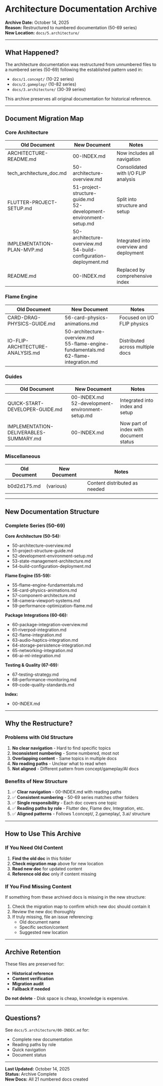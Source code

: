 # Architecture Documentation Archive

**Archive Date:** October 14, 2025  
**Reason:** Restructured to numbered documentation (50-69 series)  
**New Location:** `docs/5.architecture/`

---

## What Happened?

The architecture documentation was restructured from unnumbered files to a numbered series (50-69) following the established pattern used in:
- `docs/1.concept/` (10-22 series)
- `docs/2.gameplay/` (10-82 series)  
- `docs/3.architecture/` (30-39 series)

This archive preserves all original documentation for historical reference.

---

## Document Migration Map

### Core Architecture

| Old Document | New Document | Notes |
|--------------|--------------|-------|
| ARCHITECTURE-README.md | 00-INDEX.md | Now includes all navigation |
| tech_architecture_doc.md | 50-architecture-overview.md | Consolidated with I/O FLIP analysis |
| FLUTTER-PROJECT-SETUP.md | 51-project-structure-guide.md<br>52-development-environment-setup.md | Split into structure and setup |
| IMPLEMENTATION-PLAN-MVP.md | 50-architecture-overview.md<br>54-build-configuration-deployment.md | Integrated into overview and deployment |
| README.md | 00-INDEX.md | Replaced by comprehensive index |

### Flame Engine

| Old Document | New Document | Notes |
|--------------|--------------|-------|
| CARD-DRAG-PHYSICS-GUIDE.md | 56-card-physics-animations.md | Focused on I/O FLIP physics |
| IO-FLIP-ARCHITECTURE-ANALYSIS.md | 50-architecture-overview.md<br>55-flame-engine-fundamentals.md<br>62-flame-integration.md | Distributed across multiple docs |

### Guides

| Old Document | New Document | Notes |
|--------------|--------------|-------|
| QUICK-START-DEVELOPER-GUIDE.md | 00-INDEX.md<br>52-development-environment-setup.md | Integrated into index and setup |
| IMPLEMENTATION-DELIVERABLES-SUMMARY.md | 00-INDEX.md | Now part of index with document status |

### Miscellaneous

| Old Document | New Document | Notes |
|--------------|--------------|-------|
| b0d2d175.md | (various) | Content distributed as needed |

---

## New Documentation Structure

### Complete Series (50-69)

**Core Architecture (50-54):**
- 50-architecture-overview.md
- 51-project-structure-guide.md
- 52-development-environment-setup.md
- 53-state-management-architecture.md
- 54-build-configuration-deployment.md

**Flame Engine (55-59):**
- 55-flame-engine-fundamentals.md
- 56-card-physics-animations.md
- 57-component-architecture.md
- 58-camera-viewport-systems.md
- 59-performance-optimization-flame.md

**Package Integrations (60-66):**
- 60-package-integration-overview.md
- 61-riverpod-integration.md
- 62-flame-integration.md
- 63-audio-haptics-integration.md
- 64-storage-persistence-integration.md
- 65-networking-integration.md
- 66-ai-ml-integration.md

**Testing & Quality (67-69):**
- 67-testing-strategy.md
- 68-performance-monitoring.md
- 69-code-quality-standards.md

**Index:**
- 00-INDEX.md

---

## Why the Restructure?

### Problems with Old Structure
1. **No clear navigation** - Hard to find specific topics
2. **Inconsistent numbering** - Some numbered, most not
3. **Overlapping content** - Same topics in multiple docs
4. **No reading paths** - Unclear what to read when
5. **Not aligned** - Different pattern from concept/gameplay/AI docs

### Benefits of New Structure
1. ✅ **Clear navigation** - 00-INDEX.md with reading paths
2. ✅ **Consistent numbering** - 50-69 series matches other folders
3. ✅ **Single responsibility** - Each doc covers one topic
4. ✅ **Reading paths by role** - Flutter dev, Flame dev, Integration, etc.
5. ✅ **Aligned patterns** - Follows 1.concept/, 2.gameplay/, 3.ai/ structure

---

## How to Use This Archive

### If You Need Old Content

1. **Find the old doc** in this folder
2. **Check migration map** above for new location
3. **Read new doc** for updated content
4. **Reference old doc** only if content missing

### If You Find Missing Content

If something from these archived docs is missing in the new structure:

1. Check the migration map to confirm which new doc should contain it
2. Review the new doc thoroughly
3. If truly missing, file an issue referencing:
   - Old document name
   - Specific section/content
   - Suggested new location

---

## Archive Retention

These files are preserved for:
- **Historical reference**
- **Content verification**
- **Migration audit**
- **Fallback if needed**

**Do not delete** - Disk space is cheap, knowledge is expensive.

---

## Questions?

See `docs/5.architecture/00-INDEX.md` for:
- Complete new documentation
- Reading paths by role
- Quick navigation
- Document status

---

**Last Updated:** October 14, 2025  
**Status:** Archive Complete  
**New Docs:** All 21 numbered docs created

